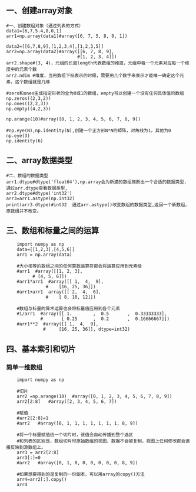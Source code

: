 ## 一、创建array对象

    #一、创建数组对象（通过列表的方式）
    data1=[6,7,5.4,8,0,1]
    arr1=np.array(data1)#array([6, 7, 5, 8, 0, 1])

    data2=[[6,7,8,9],[1,2,3,4],[1,2,3,5]]
    arr2=np.array(data2)#array([[6, 7, 8, 9],
                               #[1, 2, 3, 4]])
    arr2.shape#(3, 4)，元组的长度length代表数组的维度，元组中每一个元素对应每一个维度中的元素个数
    arr2.ndim #维度，当用数组下标表示的时候，需要用几个数字来表示才能唯一确定这个元素，这个数组就是几维

    #zero和ones生成指定形状的全为0或1的数组，empty可以创建一个没有任何具体值的数组
    np.zeros((2,3,2))
    np.ones((2,2,3))
    np.empty((4,2,3))

    np.arange(10)#array([0, 1, 2, 3, 4, 5, 6, 7, 8, 9])

    #np.eye(N),np.identity(N),创建一个正方形N*N的矩阵，对角线为1，其他为0
    np.eye(3)
    np.identity(6)

## 二、array数据类型

    #二、数组的数据类型
    arr1.dtype#dtype('float64'),np.array会为新建的数组推断出一个合适的数据类型，通过arr.dtype查看数据类型,
    arr2.dtype#dtype('int32')
    arr3=arr1.astype(np.int32)
    print(arr3.dtype)#int32  通过arr.astype()改变数组的数据类型,返回一个新数组，原数组并不改变。

## 三、数组和标量之间的运算

        import numpy as np
        data=[[1,2,3],[4,5,6]]
        arr1 = np.array(data)

        #大小相等的数组之间的任何算数运算符都会将运算应用到元素级
        #arr1  #array([[1, 2, 3],
              # [4, 5, 6]])
        #arr1*arr1  #array([[ 1,  4,  9],
                   #    [16, 25, 36]])
        #arr1+arr1  array([[ 2,  4,  6],
                   #    [ 8, 10, 12]])

        #数组与标量的算术运算也会将标量值应用到各个元素
        #1/arr1  #array([[ 1.        ,  0.5       ,  0.33333333],
                 #       [ 0.25      ,  0.2       ,  0.16666667]])
        #arr1**2  #array([[ 1,  4,  9],
                  #     [16, 25, 36]], dtype=int32)
 
 ## 四、基本索引和切片
 ### 简单一维数组
 
        import numpy as np

        #切片
        arr2 =np.arange(10)  #array([0, 1, 2, 3, 4, 5, 6, 7, 8, 9])
        arr2[2:8]   #array([2, 3, 4, 5, 6, 7])

        #赋值
        #arr2[2:8]=1
        #arr2   #array([0, 1, 1, 1, 1, 1, 1, 1, 8, 9])

        #将一个标量赋值给一个切片时，该值会自动传播到整个选区
        #和列表的区别是，数组切片时原始数组的视图，数据不会被复制，视图上任何修改都会直接反映到源数组上。
        arr3 = arr2[2:8]
        arr3[:]=0
        #arr2   #array([0, 1, 0, 0, 0, 0, 0, 0, 8, 9])

        #如果想要得到的是复制的一份副本，可以用array的copy()方法
        arr4=arr2[:].copy()
        arr4
